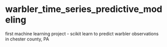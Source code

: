 # warbler_time_series_predictive_modeling
first machine learning project - scikit learn to predict warbler observations in chester county, PA
